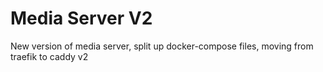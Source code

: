 # Media Server V2
New version of media server, split up docker-compose files, moving from traefik to caddy v2
